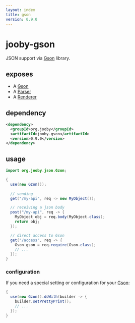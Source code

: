 ```yaml
---
layout: index
title: gson
version: 0.9.0
---
```


# jooby-gson

JSON support via [Gson](https://github.com/google/gson) library.

## exposes

* A [Gson](https://google-gson.googlecode.com/svn/trunk/gson/docs/javadocs/com/google/gson/Gson.html)
* A [Parser](/apidocs/Parser.html)
* A [Renderer](/apidocs/Renderer.html)

## dependency

```xml
<dependency>
  <groupId>org.jooby</groupId>
  <artifactId>jooby-gson</artifactId>
  <version>0.9.0</version>
</dependency>
```

## usage

```java
import org.jooby.json.Gzon;

{
  use(new Gzon());
 
  // sending
  get("/my-api", req -> new MyObject()); 

  // receiving a json body
  post("/my-api", req -> {
    MyObject obj = req.body(MyObject.class);
    return obj;
  });

  // direct access to Gson
  get("/access", req -> {
    Gson gson = req.require(Gson.class);
    // ...
  });
}
```

### configuration

If you need a special setting or configuration for your [Gson](https://google-gson.googlecode.com/svn/trunk/gson/docs/javadocs/com/google/gson/Gson.html):

```java
{
  use(new Gzon().doWith(builder -> {
    builder.setPrettyPrint();
    // ...
  });
}
```

